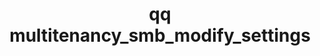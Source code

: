 ---
category: multitenancy
command: multitenancy_smb_modify_settings
keywords: qq, qq_cli, multitenancy_smb_modify_settings
optional_options:
- alternate: []
  help: ID of tenant to modify settings for
  name: --tenant-id
  required: true
- alternate:
  - --encryption-mode
  help: Server encryption mode to set
  name: -e
  required: false
- alternate:
  - --supported-dialects
  help: "\n            Specify a space-separated list of SMB dialects that clients\
    \ are permitted to negotiate.\n            To disable SMB, specify -d \"\". Available\
    \ dialects: smb2_dialect_2_002, smb2_dialect_2_1, smb2_dialect_3_0, smb2_dialect_3_11.\n\
    \            Alternatively, use -d ALL to allow all supported dialects.\n    \
    \        "
  name: -d
  required: false
- alternate: []
  help: "\n            Configure share listing to omit shares to which the requesting\
    \ host isn't authorized to\n            connect.\n            "
  name: --hide-shares-from-unauthorized-hosts
  required: false
- alternate: []
  help: "\n            Configure share listing to omit shares to which the requesting\
    \ user isn't authorized to\n            connect. Important: Clients which don't\
    \ have passwordless authentication typically list\n            shares by using\
    \ guest privileges. This flag typically hides all shares from this client\n  \
    \          type.\n            "
  name: --hide-shares-from-unauthorized-users
  required: false
- alternate: []
  help: "\n            When you set this flag to visible, the .snapshot directory\
    \ appears at the root of shares\n            during directory listing operations.\
    \ The .snapshot directory is also accessible by name\n            in any directory.\
    \ When you set this flag to hidden, .snapshot directories do not appear\n    \
    \        in directory listings but remains accessible by name. When you set this\
    \ flag to\n            disabled, .snapshot directories are not accessible and\
    \ snapshots are available only\n            through the Restore Previous Versions\
    \ dialog box on Windows.\n            "
  name: --snapshot-directory-mode
  required: false
- alternate: []
  help: "\n            Enables bypass traverse checking for all users and directories.\
    \ For example, a user who\n            tries to access directory /x/y and has\
    \ permissions to the /x directory but not to the\n            /x/y directory can\
    \ access the /x/y directory. A user still requires permissions to the\n      \
    \      /x directory to view its contents.\n            "
  name: --bypass-traverse-checking
  required: false
- alternate: []
  help: "\n            If the user is not a guest, require all messages to be signed.\
    \ This flag applies to all\n            SMB shares.\n            "
  name: --signing-required
  required: false
permalink: /qq-cli-command-guide/multitenancy/multitenancy_smb_modify_settings.html
positional_options: []
sidebar: qq_cli_command_reference_sidebar
summary: This section explains how to use the <code>qq multitenancy_smb_modify_settings</code>
  command.
synopsis: Modify SMB settings for a tenant
title: qq multitenancy_smb_modify_settings
usage: "qq multitenancy_smb_modify_settings [-h] --tenant-id TENANT_ID [-e {none,preferred,required}]\n\
  \    [-d dialect_1 [dialect_2 ...]]\n    [--hide-shares-from-unauthorized-hosts\
  \ {true,false}]\n    [--hide-shares-from-unauthorized-users {true,false}]\n    [--snapshot-directory-mode\
  \ {visible,hidden,disabled}]\n    [--bypass-traverse-checking {true,false}]\n  \
  \  [--signing-required {true,false}]"

---